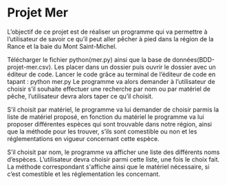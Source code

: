 # Projet Mer

L’objectif de ce projet est de réaliser un programme qui va permettre à l’utilisateur de savoir ce qu’il peut aller pêcher à pied dans la région de la Rance et la baie du Mont Saint-Michel. 


Télécharger le fichier python(mer.py) ainsi que la base de données(BDD-projet-mer.csv).
Les placer dans un dossier puis ouvrir le dossier avec un éditeur de code.
Lancer le code grâce au terminal de l’éditeur de code en tapant : python mer.py
Le programme va alors demander à l’utilisateur de choisir s’il souhaite effectuer une recherche par nom ou par matériel de pêche, l’utilisateur devra alors taper ce qu’il choisit.

S’il choisit par matériel, le programme va lui demander de choisir parmis la liste de matériel proposé, en fonction du matériel le programme va lui proposer différentes espèces qui sont trouvable dans notre région, ainsi que la méthode pour les trouver, s’ils sont comestible ou non et les réglementations en vigueur concernant cette espèce.

S’il choisit par nom, le programme va afficher une liste des différents noms d’espèces. L’utilisateur devra choisir parmi cette liste, une fois le choix fait. La méthode correspondant  s'affiche ainsi que le matériel nécessaire, si c’est comestible et les réglementation les concernant.
